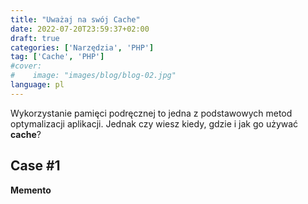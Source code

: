 ```yaml
---
title: "Uważaj na swój Cache"
date: 2022-07-20T23:59:37+02:00
draft: true
categories: ['Narzędzia', 'PHP']
tag: ['Cache', 'PHP']
#cover:
#    image: "images/blog/blog-02.jpg"
language: pl
---
```

Wykorzystanie pamięci podręcznej to jedna z podstawowych metod optymalizacji aplikacji. Jednak czy wiesz kiedy, gdzie i jak go używać **cache**?

## Case #1
**Memento**
